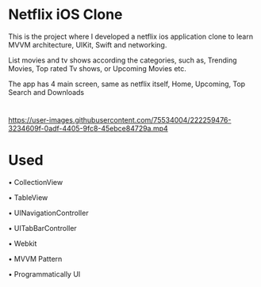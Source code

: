 # Netflix iOS Clone
This is the project where I developed a netflix ios application clone to learn MVVM architecture, UIKit, Swift and networking.

List movies and tv shows according the categories, such as, Trending Movies, Top rated Tv shows, or Upcoming Movies etc.

The app has 4 main screen, same as netflix itself, Home, Upcoming, Top Search and Downloads



# 


https://user-images.githubusercontent.com/75534004/222259476-3234609f-0adf-4405-9fc8-45ebce84729a.mp4





# Used
• CollectionView

• TableView

• UINavigationController

• UITabBarController

• Webkit

• MVVM Pattern

• Programmatically UI





